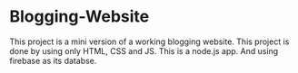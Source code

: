 # Blogging-Website
This project is a mini version of a working blogging website. This project is done by using only HTML, CSS and JS. This is a node.js app. And using firebase as its databse.
